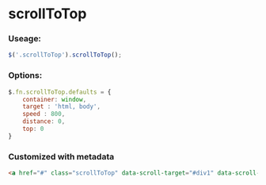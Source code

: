 # scrollToTop

### Useage:

```javascript
$('.scrollToTop').scrollToTop();
```
### Options:

```javascript
$.fn.scrollToTop.defaults = {
    container: window,
    target : 'html, body',
    speed : 800,
    distance: 0,
    top: 0
}
```
### Customized with metadata

```html
<a href="#" class="scrollToTop" data-scroll-target="#div1" data-scroll-speed="600" data-scroll-distance="100" data-scroll-top="10">TOP</a>
```
